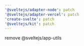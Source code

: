 ```yaml
---
'@sveltejs/adapter-node': patch
'@sveltejs/adapter-vercel': patch
'create-svelte': patch
'@sveltejs/kit': patch
---
```


remove @sveltejs/app-utils
